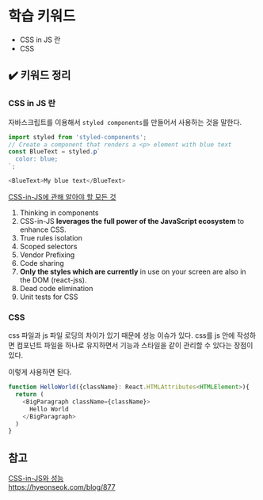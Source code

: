 # 학습 키워드

- CSS in JS 란
- CSS

## ✔️ 키워드 정리

### CSS in JS 란

자바스크립트를 이용해서 `styled components`를 만들어서 사용하는 것을 말한다.

```Javascript
import styled from 'styled-components';
// Create a component that renders a <p> element with blue text
const BlueText = styled.p`
  color: blue;
`;

<BlueText>My blue text</BlueText>
```

[CSS-in-JS에 관해 알아야 할 모든 것](https://d0gf00t.tistory.com/22)

1. Thinking in components
2. CSS-in-JS **leverages the full power of the JavaScript ecosystem** to enhance CSS.
3. True rules isolation
4. Scoped selectors
5. Vendor Prefixing
6. Code sharing
7. **Only the styles which are currently** in use on your screen are also in the DOM (react-jss).
8. Dead code elimination
9. Unit tests for CSS

### CSS

css 파일과 js 파일 로딩의 차이가 있기 때문에 성능 이슈가 있다.
css를 js 안에 작성하면 컴포넌트 파일을 하나로 유지하면서 기능과 스타일을 같이 관리할 수 있다는 장점이 있다.

이렇게 사용하면 된다.

```Javascript
function HelloWorld({className}: React.HTMLAttributes<HTMLElement>){
  return (
    <BigParagraph className={className}>
      Hello World
    </BigParagraph>
  )
}
```

## 참고

[CSS-in-JS와 성능](https://hyeonseok.com/blog/877)<br/>
<https://hyeonseok.com/blog/877><br/>

